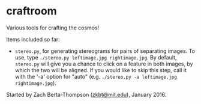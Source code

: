 # craftroom
Various tools for crafting the cosmos!

Items included so far:

+ `stereo.py`, for generating stereograms for pairs of separating images. To use, type
```./stereo.py leftimage.jpg rightimage.jpg```.
By default, `stereo.py` will give you a chance to click on a feature in both images, by which the two will be aligned. If you would like to skip this step, call it with the '-a' option for "auto" (e.g. `./stereo.py -a leftimage.jpg rightimage.jpg`).

Started by Zach Berta-Thompson (zkbt@mit.edu), January 2016.
